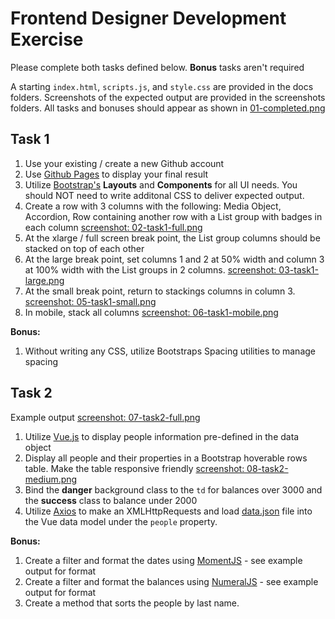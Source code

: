 # Frontend Designer Development Exercise

Please complete both tasks defined below. **Bonus** tasks aren't required

A starting `index.html`, `scripts.js`, and `style.css` are provided in the docs folders. Screenshots of the expected output are provided in the screenshots folders. All tasks and bonuses should appear as shown in [01-completed.png](screenshots/completed.png) 

## Task 1

1. Use your existing / create a new Github account
2. Use [Github Pages](https://pages.github.com/) to display your final result
3. Utilize [Bootstrap's](https://getbootstrap.com/docs/4.2/getting-started/introduction/) **Layouts** and **Components** for all UI needs. You should NOT need to write additonal CSS to deliver expected output.
4. Create a row with 3 columns with the following: Media Object, Accordion, Row containing another row with a List group with badges in each column [screenshot: 02-task1-full.png](screenshots/02-task1-full.png)
5. At the xlarge / full screen break point, the List group columns should be stacked on top of each other
6. At the large break point, set columns 1 and 2 at 50% width and column 3 at 100% width with the List groups in 2 columns. [screenshot: 03-task1-large.png](screenshots/03-task1-large.png)
7. At the small break point, return to stackings columns in column 3. [screenshot: 05-task1-small.png](screenshots/05-task1-small.png)
8. In mobile, stack all columns [screenshot: 06-task1-mobile.png](screenshots/06-task1-mobile.png)

**Bonus:**
1. Without writing any CSS, utilize Bootstraps Spacing utilities to manage spacing

## Task 2

Example output [screenshot: 07-task2-full.png](screenshots/07-task2-full.png)

1. Utilize [Vue.js](https://vuejs.org/v2/guide/) to display people information pre-defined in the data object
2. Display all people and their properties in a Bootstrap hoverable rows table. Make the table responsive friendly [screenshot: 08-task2-medium.png](screenshots/08-task2-medium.png)
3. Bind the **danger** background class to the `td` for balances over 3000 and the **success** class to balance under 2000 
4. Utilize [Axios](https://github.com/axios/axios) to make an XMLHttpRequests and load [data.json](docs/data.json) file into the Vue data model under the `people` property.

**Bonus:**
1. Create a filter and format the dates using [MomentJS](https://momentjs.com/) - see example output for format
2. Create a filter and format the balances using [NumeralJS](https://numeraljs.com/) - see example output for format
3. Create a method that sorts the people by last name.